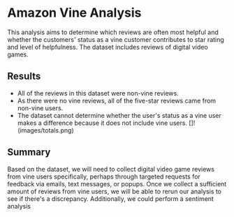 # Amazon Vine Analysis
This analysis aims to determine which reviews are often most helpful and whether the customers' status as a vine customer contributes to star rating and level of helpfulness. The dataset includes reviews of digital video games. 

## Results 

- All of the reviews in this dataset were non-vine reviews. 
- As there were no vine reviews, all of the five-star reviews came from non-vine users. 
- The dataset cannot determine whether the user's status as a vine user makes a difference because it does not include vine users. 
[]!(images/totals.png)

## Summary 
Based on the dataset, we will need to collect digital video game reviews from vine users specifically, perhaps through targeted requests for feedback via emails, text messages, or popups. Once we collect a sufficient amount of reviews from vine users, we will be able to rerun our analysis to see if there's a discrepancy. Additionally, we could perform a sentiment analysis 
